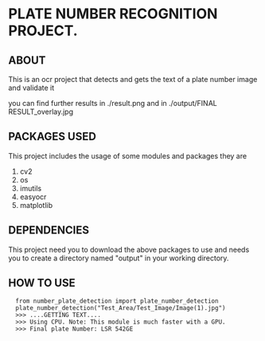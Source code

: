 # PLATE NUMBER RECOGNITION PROJECT.
## ABOUT
  This is an ocr project that detects and gets the text of a plate number image and validate it 

  you can find further results in ./result.png and in ./output/FINAL RESULT_overlay.jpg
## PACKAGES USED
  This project includes the usage of some modules and packages they are

  1) cv2
  2) os
  3) imutils
  4) easyocr
  5) matplotlib
## DEPENDENCIES
  This project need you to download the above packages to use and needs you to create a directory named "output" in your working directory.
## HOW TO USE
  ```
    from number_plate_detection import plate_number_detection
    plate_number_detection("Test_Area/Test_Image/Image(1).jpg")
    >>> ....GETTING TEXT....
    >>> Using CPU. Note: This module is much faster with a GPU.
    >>> Final plate Number: LSR 542GE
  ```